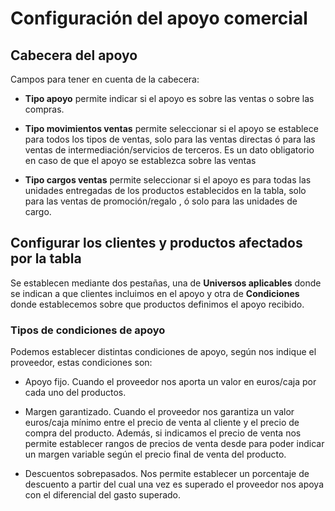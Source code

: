 
# Configuración del apoyo comercial

## Cabecera del apoyo

Campos para tener en cuenta de la cabecera:

 * **Tipo apoyo** permite indicar si el apoyo es sobre las ventas o sobre las compras.

 * **Tipo movimientos ventas** permite seleccionar si el apoyo se establece para todos los tipos de ventas,
 solo para las ventas directas ó para las ventas de intermediación/servicios de terceros.
 Es un dato obligatorio en caso de que el apoyo se establezca sobre las ventas

 * **Tipo cargos ventas** permite seleccionar si el apoyo es para todas las unidades entregadas de los productos establecidos en la tabla, solo para las ventas de promoción/regalo , ó solo para las unidades de cargo.

## Configurar los clientes y productos afectados por la tabla

Se establecen mediante dos pestañas, una de **Universos aplicables** donde se indican a que clientes incluimos en el apoyo y otra de **Condiciones** donde establecemos sobre que productos definimos el apoyo recibido.

### Tipos de condiciones de apoyo

Podemos establecer distintas condiciones de apoyo, según nos indique el proveedor, estas condiciones son:

 * Apoyo fijo. Cuando el proveedor nos aporta un valor en euros/caja por cada uno del productos.

 * Margen garantizado. Cuando el proveedor nos garantiza un valor euros/caja mínimo entre el precio de venta al cliente
 y el precio de compra del producto. Además, si indicamos el precio de venta nos permite establecer rangos de precios de venta desde para poder indicar un margen variable según el precio final de venta del producto.

 * Descuentos sobrepasados. Nos permite establecer un porcentaje de descuento a partir del cual una vez es superado el proveedor nos apoya con el diferencial del gasto superado.

